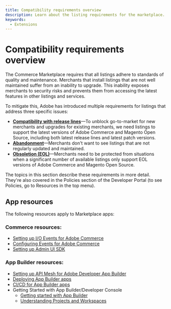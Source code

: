 ```yaml
---
title: Compatibility requirements overview
description: Learn about the listing requirements for the marketplace.
keywords:
  - Extensions
---
```


# Compatibility requirements overview

The Commerce Marketplace requires that all listings adhere to standards of quality and maintenance. Merchants that install listings that are not well maintained suffer from an inability to upgrade. This inability exposes merchants to security risks and prevents them from accessing the latest features in other listings and services.

To mitigate this, Adobe has introduced multiple requirements for listings that address three specific issues:

-  [**Compatibility with release lines**](../compatibility/releases.md)—To unblock go-to-market for new merchants and upgrades for existing merchants, we need listings to support the latest versions of Adobe Commerce and Magento Open Source, including both latest release lines and latest patch versions.
-  [**Abandonment**](../compatibility/abandoned-extensions.md)—Merchants don't want to see listings that are not regularly updated and maintained.
-  [**Obsoletion (EOL)**](../compatibility/obsolete-extensions.md)—Merchants need to be protected from situations when a significant number of available listings only support EOL versions of Adobe Commerce and Magento Open Source.

The topics in this section describe these requirements in more detail. They're also covered in the Policies section of the Developer Portal (to see Policies, go to Resources in the top menu).

## App resources

The following resources apply to Marketplace apps:

### Commerce resources:

- [Setting up I/O Events for Adobe Commerce](https://developer.adobe.com/commerce/events/get-started/)
- [Configuring Events for Adobe Commerce](https://developer.adobe.com/commerce/events/get-started/configure-commerce/)
- [Setting up Admin UI SDK](https://developer.adobe.com/commerce/extensibility/admin-ui-sdk/)

### App Builder resources:

- [Setting up API Mesh for Adobe Developer App Builder](https://developer.adobe.com/graphql-mesh-gateway/gateway/getting-started/)
- [Deploying App Builder apps](https://developer.adobe.com/app-builder/docs/guides/deployment/)
- [CI/CD for App Builder apps](https://developer.adobe.com/app-builder/docs/guides/deployment/ci_cd_for_firefly_apps/)
- Getting Started with App Builder/Developer Console
  - [Getting started with App Builder](https://developer.adobe.com/app-builder/docs/getting_started/)
  - [Understanding Projects and Workspaces](https://developer.adobe.com/app-builder/docs/resources/videos/exploring/projects-and-workspaces/)
